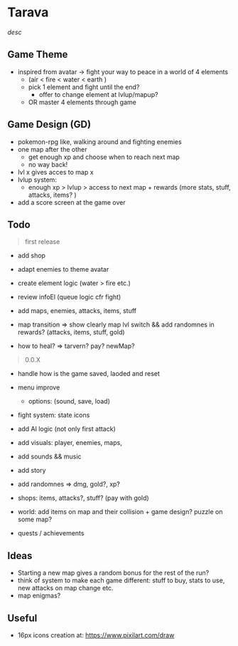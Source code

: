 # Tarava

_desc_

## Game Theme

- inspired from avatar -> fight your way to peace in a world of 4 elements
  - (air < fire < water < earth )
  - pick 1 element and fight until the end?
    - offer to change element at lvlup/mapup?
  - OR master 4 elements through game

## Game Design (GD)

- pokemon-rpg like, walking around and fighting enemies
- one map after the other
  - get enough xp and choose when to reach next map
  - no way back!
- lvl x gives acces to map x
- lvlup system:
  - enough xp > lvlup > access to next map + rewards (more stats, stuff, attacks, items? )
- add a score screen at the game over

## Todo

> first release

- add shop
- adapt enemies to theme avatar
- create element logic (water > fire etc.)
- review infoEl (queue logic cfr fight)
- add maps, enemies, attacks, items, stuff
- map transition => show clearly map lvl switch && add randomnes in rewards? (attacks, items, stuff, gold)

- how to heal? => tarvern? pay? newMap?

> 0.0.X

- handle how is the game saved, laoded and reset
- menu improve
  - options: (sound, save, load)
- fight system: state icons
- add AI logic (not only first attack)

- add visuals: player, enemies, maps,
- add sounds && music
- add story

- add randomnes => dmg, gold?, xp?
- shops: items, attacks?, stuff? (pay with gold)
- world: add items on map and their collision + game design? puzzle on some map?
- quests / achievements

## Ideas

- Starting a new map gives a random bonus for the rest of the run?
- think of system to make each game different: stuff to buy, stats to use, new attacks on map change etc.
- map enigmas?

## Useful

- 16px icons creation at: https://www.pixilart.com/draw
